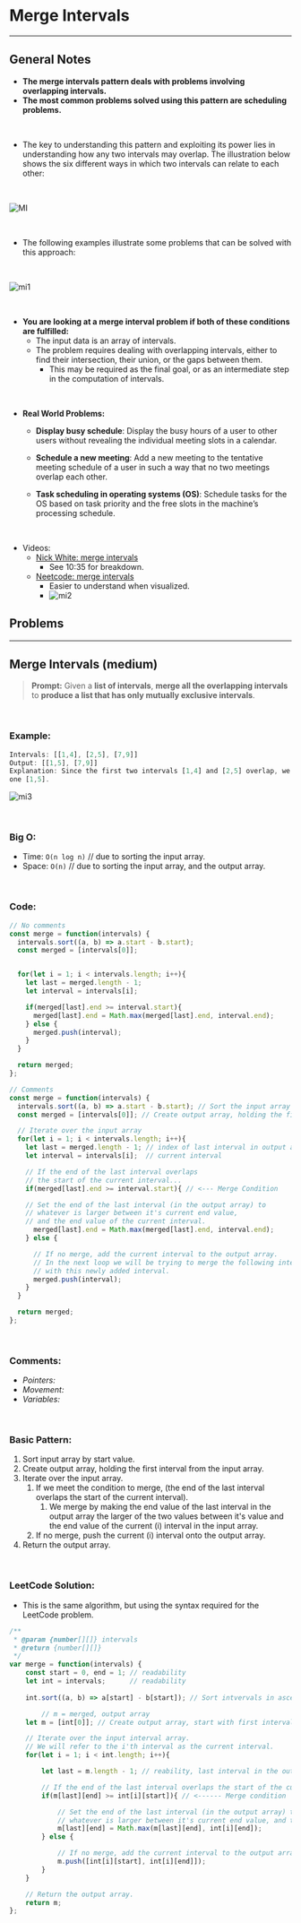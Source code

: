 # Merge Intervals

<hr>

## General Notes

- **The merge intervals pattern deals with problems involving overlapping intervals.** 
- **The most common problems solved using this pattern are scheduling problems.**

<br>

- The key to understanding this pattern and exploiting its power lies in understanding how any two intervals may overlap. The illustration below shows the six different ways in which two intervals can relate to each other:

<br>

![MI](./Resources/MI.JPG)

<br>

- The following examples illustrate some problems that can be solved with this approach:

<br>

![mi1](./Resources/mi1.JPG)

<br>

- **You are looking at a merge interval problem if both of these conditions are fulfilled:**
  - The input data is an array of intervals.
  - The problem requires dealing with overlapping intervals, either to find their intersection, their union, or the gaps between them. 
    - This may be required as the final goal, or as an intermediate step in the computation of intervals.

<br>

- **Real World Problems:**

  - **Display busy schedule**: Display the busy hours of a user to other users without revealing the individual meeting slots in a calendar.

  - **Schedule a new meeting**: Add a new meeting to the tentative meeting schedule of a user in such a way that no two meetings overlap each other.

  - **Task scheduling in operating systems (OS)**: Schedule tasks for the OS based on task priority and the free slots in the machine’s processing schedule.

<br>

- Videos: 
  - [Nick White: merge intervals](https://www.youtube.com/watch?v=qKczfGUrFY4&list=RDLV44H3cEC2fFM&index=3)
    - See 10:35 for breakdown.
  - [Neetcode: merge intervals](https://www.youtube.com/watch?v=44H3cEC2fFM)
    - Easier to understand when visualized.
    - ![mi2](./Resources/mi2.JPG)



## Problems

<hr>

## Merge Intervals (medium)

> **Prompt:** Given a **list of intervals**, **merge all the overlapping intervals** to **produce a list that has only mutually exclusive intervals**.

<br>

### **Example:**

```js
Intervals: [[1,4], [2,5], [7,9]]
Output: [[1,5], [7,9]]
Explanation: Since the first two intervals [1,4] and [2,5] overlap, we merged them into 
one [1,5].
```

![mi3](./Resources/mi3.JPG)

<br>

### **Big O:**
  - Time: `O(n log n)` // due to sorting the input array.
  - Space: `O(n)` // due to sorting the input array, and the output array.

<br>

### **Code:**

```js
// No comments
const merge = function(intervals) {
  intervals.sort((a, b) => a.start - b.start); 
  const merged = [intervals[0]]; 


  for(let i = 1; i < intervals.length; i++){
    let last = merged.length - 1; 
    let interval = intervals[i];

    if(merged[last].end >= interval.start){ 
      merged[last].end = Math.max(merged[last].end, interval.end);
    } else {
      merged.push(interval);
    }
  }

  return merged;
};

// Comments
const merge = function(intervals) {
  intervals.sort((a, b) => a.start - b.start); // Sort the input array by start value
  const merged = [intervals[0]]; // Create output array, holding the first interval from the input array.

  // Iterate over the input array
  for(let i = 1; i < intervals.length; i++){
    let last = merged.length - 1; // index of last interval in output array.
    let interval = intervals[i];  // current interval

    // If the end of the last interval overlaps 
    // the start of the current interval...
    if(merged[last].end >= interval.start){ // <--- Merge Condition

    // Set the end of the last interval (in the output array) to
    // whatever is larger between it's current end value, 
    // and the end value of the current interval.
      merged[last].end = Math.max(merged[last].end, interval.end);
    } else {

      // If no merge, add the current interval to the output array.
      // In the next loop we will be trying to merge the following interval 
      // with this newly added interval.
      merged.push(interval);
    }
  }

  return merged;
};
```
<br>

### **Comments:**
  - *Pointers:* 
  - *Movement:* 
  - *Variables:*


<br>

### **Basic Pattern:**
  1. Sort input array by start value.
  2. Create output array, holding the first interval from the input array.
  3. Iterate over the input array.
     1. If we meet the condition to merge, (the end of the last interval overlaps the start of the current interval).
        1. We merge by making the end value of the last interval in the output array the larger of the two values between it's value and the end value of the current (i) interval in the input array.
     2. If no merge, push the current (i) interval onto the output array.
  4. Return the output array.

<br>

### LeetCode Solution:

- This is the same algorithm, but using the syntax required for the LeetCode problem.

```js
/**
 * @param {number[][]} intervals
 * @return {number[][]}
 */
var merge = function(intervals) {
    const start = 0, end = 1; // readability
    let int = intervals;      // readability
    
    int.sort((a, b) => a[start] - b[start]); // Sort intvervals in ascending order, this will allow us to compare to the next interval.

        // m = merged, output array
    let m = [int[0]]; // Create output array, start with first interval in output array.

    // Iterate over the input interval array.
    // We will refer to the i'th interval as the current interval.
    for(let i = 1; i < int.length; i++){

        let last = m.length - 1; // reability, last interval in the output array.

        // If the end of the last interval overlaps the start of the current interval...
        if(m[last][end] >= int[i][start]){ // <------ Merge condition

            // Set the end of the last interval (in the output array) to
            // whatever is larger between it's current end value, and the end value of the current interval.
            m[last][end] = Math.max(m[last][end], int[i][end]);
        } else {

            // If no merge, add the current interval to the output array.
            m.push([int[i][start], int[i][end]]);
        }
    }

    // Return the output array.
    return m;
};
```